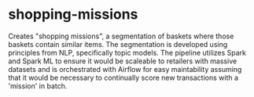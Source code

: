 # shopping-missions
Creates "shopping missions", a segmentation of baskets where those baskets contain similar items.  The segmentation is developed using principles from NLP, specifically topic models.  The pipeline utilizes Spark and Spark ML to ensure it would be scaleable to retailers with massive datasets and is orchestrated with Airflow for easy maintability assuming that it would be necessary to continually score new transactions with a 'mission' in batch. 
